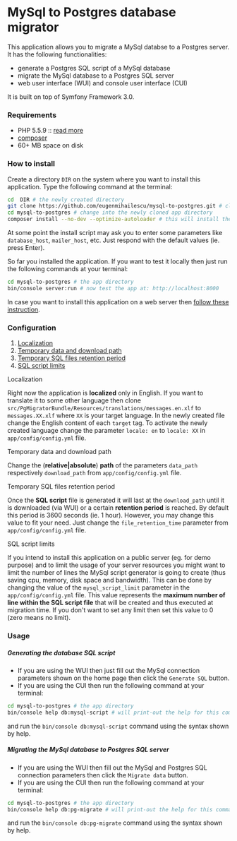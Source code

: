 # MySql to Postgres database migrator
This application allows you to migrate a MySql databse to a Postgres server. It has the following functionalities:
- generate a Postgres SQL script of a MySql database
- migrate the MySql database to a Postgres SQL server
- web user interface (WUI) and console user interface (CUI)


It is built on top of Symfony Framework 3.0.

### Requirements
* PHP 5.5.9 :: [read more](http://symfony.com/doc/current/reference/requirements.html)
* [composer](https://getcomposer.org/doc/00-intro.md#installation-linux-unix-osx)
* 60+ MB space on disk

### How to install

Create a directory `DIR` on the system where you want to install this application. Type the following command at the terminal:
```bash
cd  DIR # the newly created directory
git clone https://github.com/eugenmihailescu/mysql-to-postgres.git # close the project at DIR
cd mysql-to-postgres # change into the newly cloned app directory
composer install --no-dev --optimize-autoloader # this will install the project dependencies
```
At some point the install script may ask you to enter some parameters like `database_host`, `mailer_host`, etc. Just respond with the default values (ie. press Enter).

So far you installed the application. If you want to test it locally then just run the following commands at your terminal:
```bash
cd mysql-to-postgres # the app directory
bin/console server:run # now test the app at: http://localhost:8000
```
In case you want to install this application on a web server then [follow these instruction](http://symfony.com/doc/current/cookbook/configuration/web_server_configuration.html).

### Configuration

1. [Localization](#localization)
2. [Temporary data and download path](#temp-path)
3. [Temporary SQL files retention period](#retention)
4. [SQL script limits](#script-limit)

<a id="localization">Localization</a>

Right now the application is **localized** only in English. If you want to translate it to some other language then clone `src/PgMigratorBundle/Resources/translations/messages.en.xlf` to `messages.XX.xlf` where `XX` is your target language. In the newly created file change the English content of each `target` tag. To activate the newly created language change the parameter `locale: en` to `locale: XX` in `app/config/config.yml` file.

<a id="temp-path">Temporary data and download path</a>

Change the (**relative|absolute**) **path** of the parameters `data_path` respectively `download_path` from `app/config/config.yml` file.

<a id="retention">Temporary SQL files retention period</a>

Once the **SQL script** file is generated it will last at the `download_path` until it is downloaded (via WUI) or a certain **retention period** is reached. By default this period is 3600 seconds (ie. 1 hour). However, you may change this value to fit your need. Just change the `file_retention_time` parameter from `app/config/config.yml` file.

<a id="script-limit">SQL script limits</a>

If you intend to install this application on a public server (eg. for demo purpose) and to limit the usage of your server resources you might want to limit the number of lines the MySql script generator is going to create (thus saving cpu, memory, disk space and bandwidth). This can be done by changing the value of the `mysql_script_limit` parameter in the `app/config/config.yml` file. This value represents the **maximum number of line within the SQL script file** that will be created and thus executed at migration time. If you don't want to set any limit then set this value to 0 (zero means no limit).
 
 
### Usage
##### Generating the database SQL script

- If you are using the WUI then just fill out the MySql connection parameters shown on the home page then click the `Generate SQL` button.
- If you are using the CUI then run the following command at your terminal:
```bash
cd mysql-to-postgres # the app directory
bin/console help db:mysql-script # will print-out the help for this command
```
and run the `bin/console db:mysql-script` command using the syntax shown by help.

##### Migrating the MySql database to Postgres SQL server
- If you are using the WUI then fill out the MySql and Postgres SQL connection parameters then click the `Migrate data` button.
- If you are using the CUI then run the following command at your terminal:
```bash
cd mysql-to-postgres # the app directory
bin/console help db:pg-migrate # will print-out the help for this command
```
and run the `bin/console db:pg-migrate` command using the syntax shown by help.
